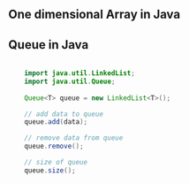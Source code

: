 ## One dimensional Array in Java



## Queue in Java

```java
    
    import java.util.LinkedList;
    import java.util.Queue;
    
    Queue<T> queue = new LinkedList<T>();

    // add data to queue
    queue.add(data);

    // remove data from queue
    queue.remove();

    // size of queue
    queue.size();


```
